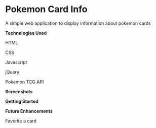 # Pokemon Card Info
A simple web application to display information about pokemon cards

**Technologies Used**

HTML

CSS

Javascript

jQuery

Pokemon TCG API

**Screenshots**

**Getting Started**

**Future Enhancements**

Favorite a card
